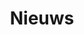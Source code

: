 ---
title: "Nieuws"
meta_title: ""
description: "this is meta description"
menu:
  main:
    identifier: Nieuws
    name: Nieuws
    title: Nieuws
    weight: 6
draft: false
---
